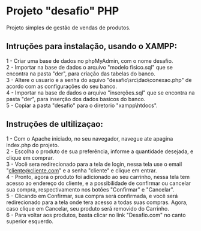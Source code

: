 # Projeto "desafio" PHP
Projeto simples de gestão de vendas de produtos.

## Intruções para instalação, usando o XAMPP:
1 - Criar uma base de dados no phpMyAdmin, com o nome desafio.  
2 - Importar na base de dados o arquivo "modelo fisico.sql" que se encontra na pasta "der", para criação das tabelas do banco.  
3 - Altere o usuario e a senha do aquivo "desafio\src\dao\conexao.php" de acordo com as configurações do seu banco.  
4 - Importar na base de dados o arquivo "inserções.sql" que se encontra na pasta "der", para inserção dos dados basicos do banco.  
5 - Copiar a pasta "desafio" para o diretorio "xampp\htdocs\".  

## Instruções de ultilizaçao:
1 - Com o Apache iniciado, no seu navegador, navegue ate apagina index.php do projeto.  
2 - Escolha o produto de sua preferência, informe a quantidade desejada, e clique em comprar.  
3 - Você sera redirecionado para a tela de login, nessa tela use o email "cliente@cliente.com" e a senha "cliente" e clique em entrar.  
4 - Pronto, agora o produto foi adicionado ao seu carrinho, nessa tela tem acesso ao endereço do cliente, e a possibilidade de confirmar 
ou cancelar sua compra, respectivamento nos botões "Confirmar" e "Cancelar".  
5 - Clicando em Confirmar, sua compra será confirmada, e você será redirecionado para a tela onde tera acesso a todas suas compras. Agora, 
caso clique em Cancelar, seu produto será removido do Carrinho.  
6 - Para voltar aos produtos, basta clicar no link "Desafio.com" no canto superior esquerdo.  
